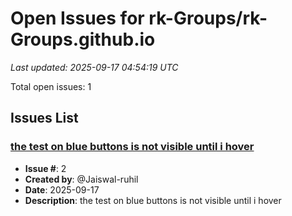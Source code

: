 # Open Issues for rk-Groups/rk-Groups.github.io

*Last updated: 2025-09-17 04:54:19 UTC*

Total open issues: 1

## Issues List

### [the test on blue buttons is not visible until i hover](https://github.com/rk-Groups/rk-Groups.github.io/issues/2)
- **Issue #**: 2
- **Created by**: @Jaiswal-ruhil
- **Date**: 2025-09-17
- **Description**: the test on blue buttons is not visible until i hover

